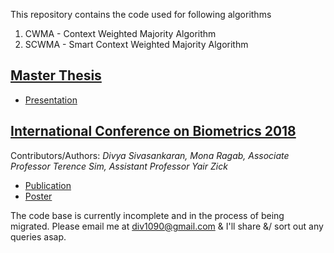 This repository contains the code used for following algorithms
1) CWMA - Context Weighted Majority Algorithm
2) SCWMA - Smart Context Weighted Majority Algorithm

## [Master Thesis](http://scholarbank.nus.edu.sg/handle/10635/138654)
<ul>
	<li> <a href="static/Master_thesis_presentation.pptx">Presentation</a></li>
</ul>

## [International Conference on Biometrics 2018](http://icb2018.org/)
Contributors/Authors: *Divya Sivasankaran, Mona Ragab, Associate Professor Terence Sim, Assistant Professor Yair Zick*
<ul id="horizontal-list">
	<li> <a href="https://ieeexplore.ieee.org/document/8411227/">Publication</a> </li>
	<li> <a href="static/icb_poster_cwma_a0.pdf">Poster</a></li>
	<!-- <li> <a href="">Presentation</a> </li> -->
	<!-- <li> <a href="">Pictures</a> </li> -->
</ul>

The code base is currently incomplete and in the process of being migrated. Please email me at div1090@gmail.com & I'll share &/ sort out any queries asap.
